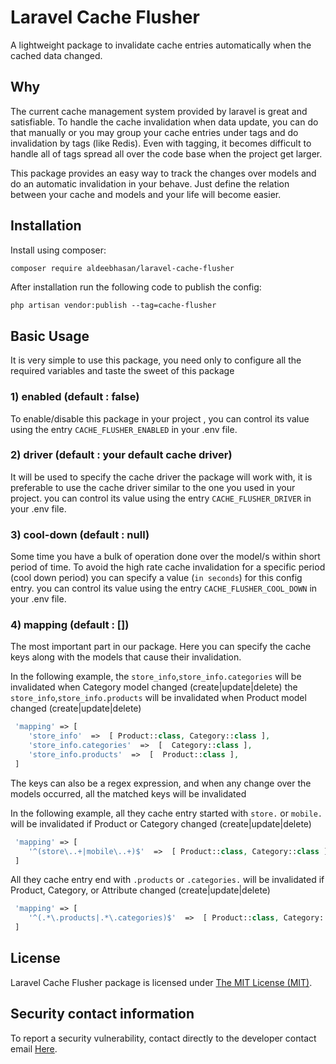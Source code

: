 Laravel Cache Flusher
=====
A lightweight package to invalidate cache entries automatically when the cached data changed.


Why
-----------
The current cache management system provided by laravel is great and satisfiable.
To handle the cache invalidation when data update,
you can do that manually or you may group your cache entries under tags and do invalidation by tags (like Redis).
Even with tagging, it becomes difficult to handle all of tags spread all over the code base when the project get larger.

This package provides an easy way to track the changes over models and do an automatic invalidation in your behave.
Just define the relation between your cache and models and your life will become easier.


Installation
------------

Install using composer:

```bash
composer require aldeebhasan/laravel-cache-flusher
```

After installation run the following code to publish the config: 
```
php artisan vendor:publish --tag=cache-flusher
```

Basic Usage
-----------
It is very simple to use this package,
you need only to configure all the required variables
and taste the sweet of this package

### 1) enabled (default : false)

To enable/disable this package in your project ,
you can control its value using the entry `CACHE_FLUSHER_ENABLED`
in your .env file.

### 2) driver (default : your default cache driver)

It will be used to specify the cache driver the package will work with,
it is preferable to use the cache driver similar to the one you used in your project.
you can control its value using the entry `CACHE_FLUSHER_DRIVER`
in your .env file.

### 3) cool-down (default : null)

Some time you have a bulk of operation done over the model/s within short period of time.
To avoid the high rate cache invalidation for a specific period (cool down period) you can specify a value (`in seconds`) for this config
entry.
you can control its value using the entry `CACHE_FLUSHER_COOL_DOWN`
in your .env file.

### 4) mapping (default : [])

The most important part in our package.
Here you can specify the cache keys along with the models that cause their invalidation.

In the following example,
the `store_info`,`store_info.categories` will be invalidated when Category model changed (create|update|delete)
the `store_info`,`store_info.products` will be invalidated when Product model changed (create|update|delete)

```php
 'mapping' => [
    'store_info'  =>  [ Product::class, Category::class ],
    'store_info.categories'  =>  [  Category::class ],
    'store_info.products'  =>  [  Product::class ],
 ]
```

The keys can also be a regex expression,
and when any change over the models occurred,
all the matched keys will be invalidated

In the following example, all they cache entry started with
`store.` or `mobile.` will be invalidated
if Product or Category changed (create|update|delete)

```php
 'mapping' => [
    '^(store\..+|mobile\..+)$'  =>  [ Product::class, Category::class ]
 ]
```

All they cache entry end with
`.products` or `.categories.` will be invalidated
if Product, Category, or Attribute changed (create|update|delete)

```php
 'mapping' => [
    '^(.*\.products|.*\.categories)$'  =>  [ Product::class, Category::class,Attribute::class ]
 ]
```

## License

Laravel Cache Flusher package is licensed under [The MIT License (MIT)](LICENSE).

## Security contact information

To report a security vulnerability, contact directly to the developer contact email [Here](mailto:aldeeb.91@gmail.com).
